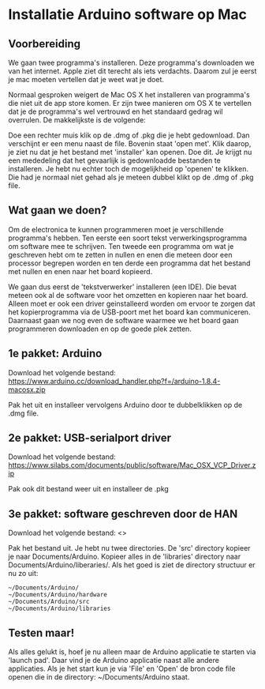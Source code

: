 
# Installatie Arduino software op Mac #
 
## Voorbereiding ##
We gaan twee programma's installeren. Deze programma's downloaden we
van het internet. Apple ziet dit terecht als iets verdachts. Daarom
zul je eerst je mac moeten vertellen dat je weet wat je doet.

Normaal gesproken weigert de Mac OS X het installeren van programma's
die niet uit de app store komen. Er zijn twee manieren om OS X te
vertellen dat je de programma's wel vertrouwd en het standaard gedrag
wil overrulen. De makkelijkste is de volgende:

Doe een rechter muis klik op de .dmg of .pkg die je hebt gedownload.
Dan verschijnt er een menu naast de file. Bovenin staat 'open met'.
Klik daarop, je ziet nu dat je het bestand met 'installer' kan openen.
Doe dit.
Je krijgt nu een mededeling dat het gevaarlijk is gedownloadde bestanden
te installeren. Je hebt nu echter toch de mogelijkheid op 'openen' te
klikken. Die had je normaal niet gehad als je meteen dubbel klikt op
de .dmg of .pkg file.

## Wat gaan we doen? ##
Om de electronica te kunnen programmeren moet je verschillende programma's
hebben. Ten eerste een soort tekst verwerkingsprogramma om software
mee te schrijven. Ten tweede een programma om wat je geschreven hebt
om te zetten in nullen en enen die meteen door een processor begrepen
worden en ten derde een programma dat het bestand met nullen en enen
naar het board kopieerd.

We gaan dus eerst de 'tekstverwerker' installeren (een IDE). Die bevat
meteen ook al de software voor het omzetten en kopieren naar het board.
Alleen moet er ook een driver geinstalleerd worden om ervoor te zorgen
dat het kopierprogramma via de USB-poort met het board kan communiceren.
Daarnaast gaan we nog even de software waarmee we het board gaan programmeren
downloaden en op de goede plek zetten.

## 1e pakket: Arduino ##
Download het volgende bestand:
https://www.arduino.cc/download_handler.php?f=/arduino-1.8.4-macosx.zip

Pak het uit en installeer vervolgens Arduino door te dubbelklikken op
de .dmg file.

## 2e pakket: USB-serialport driver ##
Download het volgende bestand:
https://www.silabs.com/documents/public/software/Mac_OSX_VCP_Driver.zip

Pak ook dit bestand weer uit en installeer de .pkg

## 3e pakket: software geschreven door de HAN ##
Download het volgende bestand:
<> 

Pak het bestand uit. Je hebt nu twee directories. De 'src' directory
kopieer je naar Documents/Arduino.
Kopieer alles in de 'libraries' directory naar Documents/Arduino/liberaries/.
Als het goed is ziet de directory structuur er nu zo uit:

    ~/Documents/Arduino/
    ~/Documents/Arduino/hardware
    ~/Documents/Arduino/src
    ~/Documents/Arduino/libraries

## Testen maar! ##
Als alles gelukt is, hoef je nu alleen maar de Arduino applicatie te
starten via 'launch pad'. Daar vind je de Arduino applicatie naast
alle andere applicaties. Als je het start kun je via 'File' en 'Open'
de bron code file openen die in de directory: ~/Documents/Arduino
staat.
